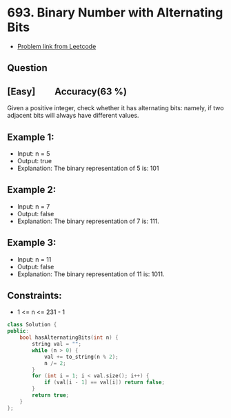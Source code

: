 # 693. Binary Number with Alternating Bits
- [Problem link from Leetcode](https://leetcode.com/problems/binary-number-with-alternating-bits/description/)
## Question
## [Easy] &nbsp;&nbsp;&nbsp;&nbsp;&nbsp;&nbsp;&nbsp; Accuracy(63 %)
Given a positive integer, check whether it has alternating bits: namely, if two adjacent bits will always have different values.
## Example 1:
- Input: n = 5
- Output: true
- Explanation: The binary representation of 5 is: 101
## Example 2:
- Input: n = 7
- Output: false
- Explanation: The binary representation of 7 is: 111.
## Example 3:
- Input: n = 11
- Output: false
- Explanation: The binary representation of 11 is: 1011.
## Constraints:
- 1 <= n <= 231 - 1
```cpp
class Solution {
public:
    bool hasAlternatingBits(int n) {
        string val = "";
        while (n > 0) {
            val += to_string(n % 2);
            n /= 2;
        }
        for (int i = 1; i < val.size(); i++) {
            if (val[i - 1] == val[i]) return false;
        }
        return true;
    }
};
```
